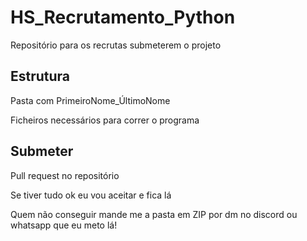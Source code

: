 # HS_Recrutamento_Python
 Repositório para os recrutas submeterem o projeto

## Estrutura
 Pasta com PrimeiroNome_ÚltimoNome

 Ficheiros necessários para correr o programa

## Submeter
 Pull request no repositório

 Se tiver tudo ok eu vou aceitar e fica lá

 Quem não conseguir mande me a pasta em ZIP por dm no discord ou whatsapp que eu meto lá!